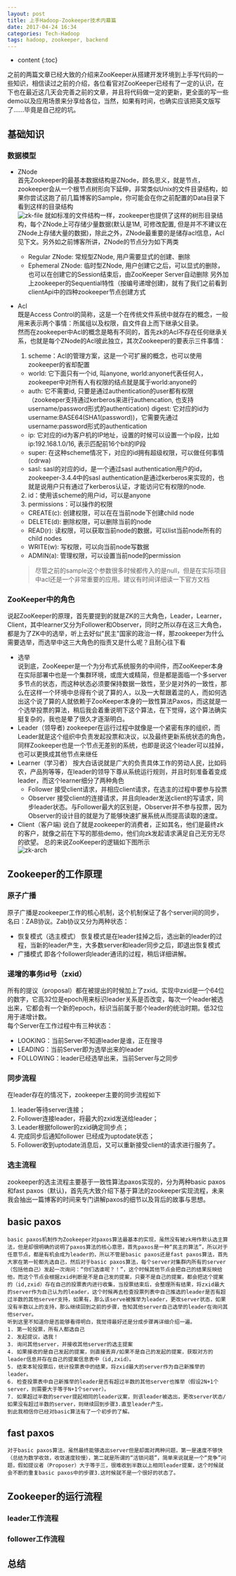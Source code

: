 ```yaml
---
layout: post
title: 上手Hadoop-Zookeeper技术内幕篇
date: 2017-04-24 16:34
categories: Tech-Hadoop
tags: hadoop, zookeeper, backend
---
```


* content
{:toc}

之前的两篇文章已经大致的介绍来ZooKeeper从搭建开发环境到上手写代码的一些知识，相信读过之前的介绍，各位看官对ZooKeeper已经有了一定的认识，在下也在最近这几天会完善之前的文章，并且将代码做一定的更新，更全面的写一些demo以及应用场景来分享给各位，当然，如果有时间，也确实应该把英文版写了……毕竟是自己挖的坑。



## 基础知识
### 数据模型
- ZNode  
  首先Zookeeper的最基本数据结构是ZNode，顾名思义，就是节点，zookeeper会从一个根节点树形向下延伸，非常类似Unix的文件目录结构，如果你尝试这跑了前几篇博客的Sample，你可能会在你之前配置的Data目录下看到这样的目录结构  
  ![zk-file](/image/posted/zookeeper/zk-file.png)
  就如标准的文件结构一样，zookeeper也提供了这样的树形目录结构，每个ZNode上可存储少量数据(默认是1M, 可修改配置, 但是并不不建议在ZNode上存储大量的数据)，除此之外，ZNode最重要的是储存acl信息，Acl见下文。另外如之前博客所讲，ZNode的节点分为如下两类
  - Regular ZNode: 常规型ZNode, 用户需要显式的创建、删除
  - Ephemeral ZNode: 临时型ZNode, 用户创建它之后，可以显式的删除，也可以在创建它的Session结束后，由ZooKeeper Server自动删除
  另外加上zookeeper的Sequential特性（按编号递增创建)，就有了我们之前看到clientApi中的四种zookeeper节点创建方式

- Acl  
  既是Access Control的简称，这是一个在传统文件系统中就存在的概念，一般用来表示两个事情：所属组以及权限，自文件自上而下继承父目录。  
  然而在zookeeper中Acl的概念是略有不同的，首先zk的Acl不存在任何继承关系，也就是每个ZNode的Acl彼此独立，其次Zookeeper的要表示三件事情：
  1. scheme：Acl的管理方案，这是一个可扩展的概念，也可以使用zookeeper的省却配置
    - world: 它下面只有一个id, 叫anyone, world:anyone代表任何人，zookeeper中对所有人有权限的结点就是属于world:anyone的
    - auth: 它不需要id, 只要是通过authentication的user都有权限（zookeeper支持通过kerberos来进行authencation, 也支持username/password形式的authentication)
digest: 它对应的id为username:BASE64(SHA1(password))，它需要先通过username:password形式的authentication
    - ip: 它对应的id为客户机的IP地址，设置的时候可以设置一个ip段，比如ip:192.168.1.0/16, 表示匹配前16个bit的IP段
    - super: 在这种scheme情况下，对应的id拥有超级权限，可以做任何事情(cdrwa)
    - sasl: sasl的对应的id，是一个通过sasl authentication用户的id，zookeeper-3.4.4中的sasl authentication是通过kerberos来实现的，也就是说用户只有通过了kerberos认证，才能访问它有权限的node.
  2. id：使用该scheme的用户id，可以是anyone
  3. permissions：可以操作的权限
    - CREATE(c): 创建权限，可以在在当前node下创建child node
    - DELETE(d): 删除权限，可以删除当前的node
    - READ(r): 读权限，可以获取当前node的数据，可以list当前node所有的child nodes
    - WRITE(w): 写权限，可以向当前node写数据
    - ADMIN(a): 管理权限，可以设置当前node的permission
  > 尽管之前的sample这个参数很多时候都传入的是null，但是在实际项目中acl还是一个非常重要的应用。建议有时间详细读一下官方文档

### ZooKeeper中的角色
说起ZooKeeper的原理，首先要提到的就是ZK的三大角色，Leader，Learner，Client，其中learner又分为Follower和Observer，同时之所以存在这三大角色，都是为了ZK中的选举，听上去好似"民主"国家的政治一样，那zookeeper为什么需要选举，而选举中这三大角色的指责又是什么呢？且耐心往下看  
- 选举  
  说到底，ZooKeeper是一个为分布式系统服务的中间件，而ZooKeeper本身在实际部署中也是一个集群环境，或庞大或精简，但是都是面临一个多server多节点的状态，而这种状态必须要保持数据一致性，至少是对外的一致性，那么在这样一个环境中总得有个说了算的人，以及一大帮跟着混的人，而如何选出这个说了算的人就依赖于ZooKeeper本身的一致性算法Paxos，而这就是一个选举投票的算法，稍后我会着重说明下这个算法，在下觉得，这个算法确实挺复杂的，我也是晕了很久才逐渐明白。
- Leader（领导者) zookeeper在运行过程中就像是一个紧密有序的组织，而Leader就是这个组织中负责发起投票和决议，以及最终更新系统状态的角色，同样Zookeeper也是一个节点无差别的系统，也即是说这个leader可以挂掉，也可以更换成其他节点来继任
- Learner（学习者） 按大白话说就是广大的负责具体工作的劳动人民，比如码农，产品狗等等，在leader的领导下尊从系统运行规则，并且时刻准备着变成leader，而这个learner细分了两种角色
  - Follower 接受client请求，并相应client请求，在选主的过程中要参与投票
  - Observer 接受client的连接请求，并且向leader发送client的写请求，同步leader状态。与Follower最大的区别是，Observer并不参与投票，因为Observer的设计目的就是为了能够快速扩展系统从而提高读取的速度。
- Client（客户端) 说白了就是zookeeper的消费者，正如其名，他们是最终zk的客户，就像之前在下写的那些demo，他们向zk发起请求满足自己无穷无尽的欲望。
总的来说ZooKeeper的逻辑如下图所示  
![zk-arch](/image/posted/zookeeper/ZK-Arch.jpg)

## Zookeeper的工作原理
### 原子广播
  原子广播是zookeeper工作的核心机制，这个机制保证了各个server间的同步，名曰：ZAB协议。Zab协议又分为两种状态：
  - 恢复模式（选主模式） 恢复模式是在leader挂掉之后，选出新的leader的过程，当新的leader产生，大多数server和leader同步之后，即退出恢复模式
  - 广播模式 即各个follower向leader通讯的过程，稍后详细讲解。

### 递增的事务id号（zxid）
  所有的提议（proposal）都在被提出的时候加上了zxid。实现中zxid是一个64位的数字，它高32位是epoch用来标识leader关系是否改变，每次一个leader被选出来，它都会有一个新的epoch，标识当前属于那个leader的统治时期。低32位用于递增计数。  
  每个Server在工作过程中有三种状态：
  - LOOKING：当前Server不知道leader是谁，正在搜寻
  - LEADING：当前Server即为选举出来的leader
  - FOLLOWING：leader已经选举出来，当前Server与之同步

### 同步流程
  在leader存在的情况下，zookeeper主要的同步流程如下
  1. leader等待server连接；
  2. Follower连接leader，将最大的zxid发送给leader；
  3. Leader根据follower的zxid确定同步点；
  4. 完成同步后通知follower 已经成为uptodate状态；
  5. Follower收到uptodate消息后，又可以重新接受client的请求进行服务了。

### 选主流程
zookeeper的选主流程主要基于一致性算法paxos实现的，分为两种basic paxos和fast paxos（默认)，首先先大致介绍下基于算法的zookeeper实现流程，未来我会抽出一篇博客的时间来专门讲解paxos的细节以及背后的故事与思想。

## basic paxos
	basic paxos机制作为Zookeeper对paxos算法最基本的实现，虽然没有被zk用作默认选主算法，但是却很明确的说明了paxos算法的核心意思，首先paxos是一种“民主的算法”，所以对于任意节点，都是有机会成为leader的，所以不管是basic paxos还是fast paxos算法，首先大家在第一轮都先选自己，然后对于basic paxos算法，每个server对集群内所有的server（包括他自己）发起一次询问：“你们选谁呢？！”，这个时候其他节点会把自己的结果反映给他，而这个节点会根据zxid判断是不是自己发的提案，只要不是自己的提案，都会把这个提案的（id,zxid）存在自己的投票表内进行收集，当投票结束后，会整理所有结果，将zxid最大的server作为自己认为的leader，这个时候再去检查投票列表中自己推选的leader是否有超过半数的其他server支持，如果有，那么该serve被推举为leader，更改server状态，如果没有半数以上的支持，那么继续回到之前的步骤，告知其他server自己选举的leader在询问其他server。  
	听到这里不知道你是否能够看得明白，我觉得最好还是分成步骤再详细介绍一遍。
	1. 第一轮投票，所有人都选自己
	2. 发起提议，选我！
	3. 询问其他server，并接收其他server的选主提案
	4. 如果接收的是自己发起的提案，则直接丢弃/如果不是自己的发起的提案，获取对方的leader信息并存在自己的提案信息表中（id,zxid）。
	5. 结束本轮投票后，统计投票表中的结果，将zxid最大的server作为自己新推举的leader。
	6. 检查投票表中自己新推举的leader是否有超过半数的其他server也推举（假设2N+1个server，则需要大于等于N+1个server）。
	7. 如果超过半数的server提起相同的leader议案，则该leader被选出，更改server状态/如果没有超过半数的server，则继续回到步骤3.直至leader产生。
	到此我相信你已经对basic算法有了一个初步的了解。
	
## fast paxos
	对于basic paxos算法，虽然最终能够选出server但是却面对两种问题，第一是速度不够快（总结为数学收敛，收敛速度较慢），第二就是所谓的“活锁问题”，简单来说就是一个“竞争”问题，假如提议者（Proposer）大于等于三，很难收到半数以上相同leader提案，这个时候就会不断的重复basic paxos中的步骤3.这时候就不是一个很好的状态了。  
	

## Zookeeper的运行流程

### leader工作流程

### follower工作流程

## 总结
